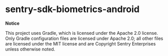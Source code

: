 # sentry-sdk-biometrics-android

**Notice**

This project uses Gradle, which is licensed under the Apache 2.0 license.  Only Gradle configuration files are licensed under Apache 2.0; all other files are licensed under the MIT license and are Copyright Sentry Enterprises unless otherwise noted.  
